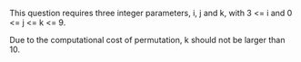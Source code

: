 This question requires three integer parameters, i, j and k, with 3 <= i and 0 <= j <= k <= 9.

Due to the computational cost of permutation, k should not be larger than 10.
